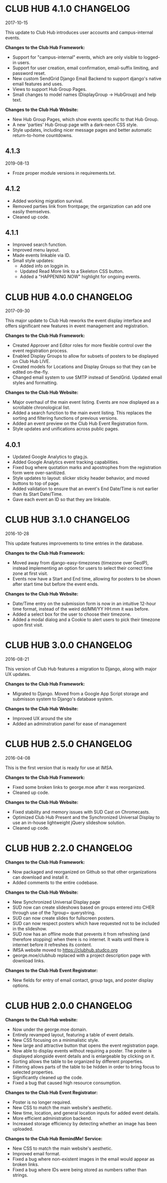 CLUB HUB 4.1.0 CHANGELOG
========================
2017-10-15

This update to Club Hub introduces user accounts and campus-internal events.

**Changes to the Club Hub Framework:**

* Support for "campus-internal" events, which are only visible
to logged-in users.
* Support for user creation, email confirmation, email-suffix
limiting, and password reset.
* New custom SendGrid Django Email Backend to support django's
native email features and uses.
* Views to support Hub Group Pages.
* Small changes to model names (DisplayGroup -> HubGroup) and
help text.

**Changes to the Club Hub Website:**

* New Hub Group Pages, which show events specific to that Hub
Group.
* A new 'parties' Hub Group page with a dark-neon CSS style.
* Style updates, including nicer message pages and better
automatic return-to-home countdowns.

4.1.3
-----
2019-08-13

* Froze proper module versions in requirements.txt.

4.1.2
-----

* Added working migration survival.
* Removed parties link from frontpage; the organization can add one
easily themselves.
* Cleaned up code.

4.1.1
-----

* Improved search function.
* Improved menu layout.
* Made events linkable via ID.
* Small style updates:
    * Added info on loggin in.
    * Updated Read More link to a Skeleton CSS button.
    * Added a "HAPPENING NOW" highlight for ongoing events.





CLUB HUB 4.0.0 CHANGELOG
==============================
2017-09-30

This major update to Club Hub reworks the event display interface
and offers significant new features in event management
and registration.

**Changes to the Club Hub Framework:**

* Created Approver and Editor roles for more flexible control
 over the event registration process.
* Enabled Display Groups to allow for subsets of posters to
 be displayed on Club Hub LIVE.
* Created models for Locations and Display Groups so that
 they can be edited on-the-fly.
* Changed email system to use SMTP instead of SendGrid.
 Updated email styles and formatting.

**Changes to the Club Hub Website:**

* Major overhaul of the main event listing. Events are now
 displayed as a scrollable chronological list.
* Added a search function to the main event listing. This
 replaces the sorting and filtering functions of previous
 versions.
* Added an event preview on the Club Hub Event Registration
 form.
* Style updates and unifications across public pages.

4.0.1
-----

* Updated Google Analytics to gtag.js.
* Added Google Analytics event tracking capabilities.
* Fixed bug where quotation marks and apostrophes from the
registration form were over-sanitized.
* Style updates to layout: slicker sticky header behavior,
and moved buttons to top of page.
* Added validation to ensure that an event's End Date/Time
is not earlier than its Start Date/Time.
* Gave each event an ID so that they are linkable.


CLUB HUB 3.1.0 CHANGELOG
==============================
2016-10-28

This update features improvements to time entries in the database.

**Changes to the Club Hub Framework:**

* Moved away from django-easy-timezones (timezone over
 GeoIP), instead implementing an option for users to
 select their correct time zone at first visit.
* Events now have a Start and End time, allowing for posters
 to be shown after start time but before the event ends.

**Changes to the Club Hub Website:**

* Date/Time entry on the submission form is now in an intuitive
 12-hour time format, instead of the weird dd/MM/YY HH:mm
 it was before.
* Added a select box for the user to choose their timezone.
* Added a modal dialog and a Cookie to alert users to
 pick their timezone upon first visit.

CLUB HUB 3.0.0 CHANGELOG
==============================
2016-08-21

This version of Club Hub features a migration to Django,
along with major UX updates.

**Changes to the Club Hub Framework:**

* Migrated to Django. Moved from a Google App Script storage
 and submisson system to Django's database system.

**Changes to the Club Hub Website:**

* Improved UX around the site
* Added an adminstration panel for ease of management

CLUB HUB 2.5.0 CHANGELOG
==============================
2016-04-08

This is the first version that is ready for use at IMSA.

**Changes to the Club Hub Framework:**

* Fixed some broken links to george.moe after it was reorganized.
* Cleaned up code.

**Changes to the Club Hub Website:**

* Fixed stability and memory issues with SUD Cast on Chromecasts.
* Optimized Club Hub Present and the Synchronized Universal Display to use 
 an in-house lightweight jQuery slideshow solution.
* Cleaned up code.

CLUB HUB 2.2.0 CHANGELOG
==============================

**Changes to the Club Hub Framework:**

* Now packaged and reorganized on Github so that other organizations can download and install it.
* Added comments to the entire codebase.

**Changes to the Club Hub Website:**

* New Synchronized Universal Display page
* SUD now can create slideshows based on groups entered into CHER through use of the ?group= querystring.
* SUD can now create slides for fullscreen posters.
* SUD can now respect posters which have requested not to be included in the slideshow.
* SUD now has an offline mode that prevents it from refreshing (and therefore stopping) when there is no internet.
	It waits until there is internet before it refreshes its content.
* IMSA website moved to https://clubhub.studco.org
* george.moe/clubhub replaced with a project description page with download links.

**Changes to the Club Hub Event Registrator:**

* New fields for entry of email contact, group tags, and poster display options.


CLUB HUB 2.0.0 CHANGELOG
==============================

**Changes to the Club Hub website:**

* Now under the george.moe domain.
* Entirely revamped layout, featuring a table of event details.
* New CSS focusing on a minimalistic style.
* New large and attractive button that opens the event registration page.
* Now able to display events without requiring a poster. The poster is displayed alongside event details and is enlargeable by clicking on it.
* Sorting allows the table to be organized by different properties.
* Filtering allows parts of the table to be hidden in order to bring focus to selected properties.
* Significantly cleaned up the code.
* Fixed a bug that caused high resource consumption.

**Changes to the Club Hub Event Registrator:**

* Poster is no longer required.
* New CSS to match the main website's aesthetic.
* New time, location, and general location inputs for added event details.
* More efficient administration backend.
* Increased storage efficiency by detecting whether an image has been uploaded.

**Changes to the Club Hub RemindMe! Service:**

* New CSS to match the main website's aesthetic.
* Improved email format.
* Fixed a bug where non-existent images in the email would appear as broken links.
* Fixed a bug where IDs were being stored as numbers rather than strings.
